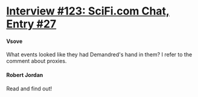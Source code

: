 # [Interview #123: SciFi.com Chat, Entry #27](https://www.theoryland.com/intvmain.php?i=123#27)

#### Vsove

What events looked like they had Demandred's hand in them? I refer to the comment about proxies.

#### Robert Jordan

Read and find out!

